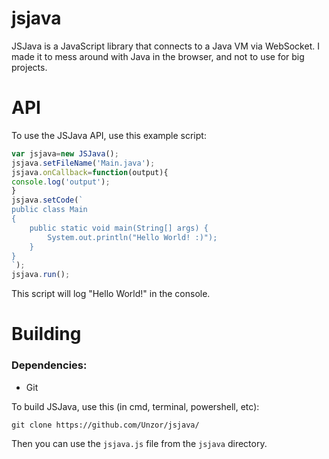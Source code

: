 # jsjava
JSJava is a JavaScript library that connects to a Java VM via WebSocket. I made it to mess around with Java in the browser, and not to use for big projects.

# API
To use the JSJava API, use this example script:

```javascript
var jsjava=new JSJava();
jsjava.setFileName('Main.java');
jsjava.onCallback=function(output){
console.log('output');
}
jsjava.setCode(`
public class Main
{
    public static void main(String[] args) {
        System.out.println("Hello World! :)");
    }
}
`);
jsjava.run();
```
This script will log "Hello World!" in the console.


# Building
### Dependencies:
- Git

To build JSJava, use this (in cmd, terminal, powershell, etc):
```
git clone https://github.com/Unzor/jsjava/
```

Then you can use the ```jsjava.js``` file from the ```jsjava``` directory.







